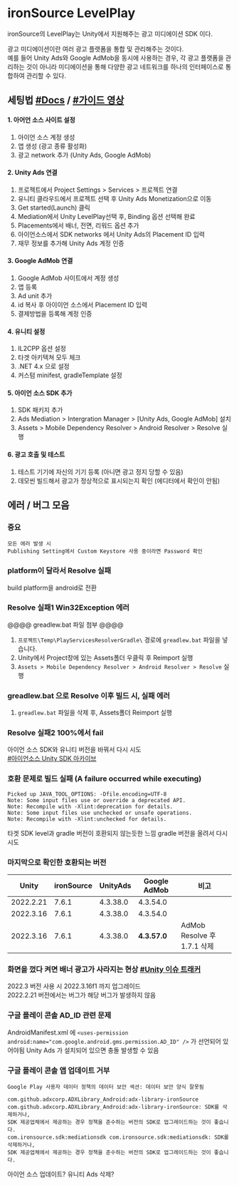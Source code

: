 # ironSource LevelPlay
ironSource의 LevelPlay는 Unity에서 지원해주는 광고 미디에이션 SDK 이다.

광고 미디에이션이란 여러 광고 플랫폼을 통합 및 관리해주는 것이다.  
예를 들어 Unity Ads와 Google AdMob을 동시에 사용하는 경우, 각 광고 플랫폼을 관리하는 것이 아니라 미디에이션을 통해 다양한 광고 네트워크를 하나의 인터페이스로 통합하여 관리할 수 있다.

## 세팅법 [#Docs](https://developers.is.com/ironsource-mobile/unity/levelplay-starter-kit/#step-1) / [#가이드 영상](https://youtu.be/sU5njx1jn8w?si=Nu3tSzrrOcsS8aOY)
#### 1. 아어언 소스 사이트 설정
1. 아이언 소스 계정 생성
2. 앱 생성 (광고 종류 활성화)
3. 광고 network 추가 (Unity Ads, Google AdMob)

#### 2. Unity Ads 연결
1. 프로젝트에서 Project Settings > Services > 프로젝트 연결
2. 유니티 클라우드에서 프로젝트 선택 후 Unity Ads Monetization으로 이동
3. Get started(Launch) 클릭
4. Mediation에서 Unity LevelPlay선택 후, Binding 옵션 선택해 완료
5. Placements에서 배너, 전면, 리워드 옵션 추가
6. 아이언소스에서 SDK networks 에서 Unity Ads의 Placement ID 입력
7. 재무 정보를 추가해 Unity Ads 계정 인증

#### 3. Google AdMob 연결
1. Google AdMob 사이트에서 계정 생성
2. 앱 등록
3. Ad unit 추가
4. id 복사 후 아이이언 소스에서 Placement ID 입력
5. 결제방법을 등록해 계정 인증

#### 4. 유니티 설정
1. IL2CPP 옵션 설정
2. 타겟 아키텍쳐 모두 체크
3. .NET 4.x 으로 설정
4. 커스텀 minifest, gradleTemplate 설정

#### 5. 아이언 소스 SDK 추가
1. SDK 패키지 추가
2. Ads Mediation > Intergration Manager > [Unity Ads, Google AdMob] 설치
3. Assets > Mobile Dependency Resolver > Android Resolver > Resolve 실행

#### 6. 광고 호출 및 테스트
1. 테스트 기기에 자신의 기기 등록 (아니면 광고 정지 당할 수 있음)
2. 데모씬 빌드해서 광고가 정상적으로 표시되는지 확인 (에디터에서 확인이 안됨)



## 에러 / 버그 모음
### 중요
```
모든 에러 발생 시 
Publishing Setting에서 Custom Keystore 사용 중이라면 Password 확인
```

### platform이 달라서 Resolve 실패
build platform을 android로 전환


### Resolve 실패1 Win32Exception 에러
@@@@ greadlew.bat 파일 첨부 @@@@
1. `프로젝트\Temp\PlayServicesResolverGradle\` 경로에 `greadlew.bat` 파일을 넣습니다.
2. Unity에서 Project창에 있는 Assets폴더 우클릭 후 Reimport 실행
3. `Assets > Mobile Dependency Resolver > Android Resolver > Resolve` 실행


### greadlew.bat 으로 Resolve 이후 빌드 시,  실패 에러
1. `greadlew.bat` 파일을 삭제 후, Assets폴더 Reimport 실행


### Resolve 실패2 100%에서 fail
아이언 소스 SDK와 유니티 버전을 바꿔서 다시 시도  
[#아이언소스 Unity SDK 아카이브](https://github.com/ironsource-mobile/Unity-sdk/tags)  


### 호환 문제로 빌드 실패 (A failure occurred while executing)
```
Picked up JAVA_TOOL_OPTIONS: -Dfile.encoding=UTF-8
Note: Some input files use or override a deprecated API.
Note: Recompile with -Xlint:deprecation for details.
Note: Some input files use unchecked or unsafe operations.
Note: Recompile with -Xlint:unchecked for details.
```
타겟 SDK level과 gradle 버전이 호환되지 않는듯한 느낌
gradle 버전을 올려서 다시 시도

### 마지막으로 확인한 호환되는 버전
|Unity|ironSource|UnityAds|Google AdMob|비고|
|-|-|-|-|-|
|2022.2.21|7.6.1|4.3.38.0|4.3.54.0||
|2022.3.16|7.6.1|4.3.38.0|4.3.54.0||
|2022.3.16|7.6.1|4.3.38.0|**4.3.57.0**|AdMob Resolve 후 1.7.1 삭제|


### 화면을 껐다 켜면 배너 광고가 사라지는 현상 [#Unity 이슈 트래커](https://issuetracker.unity3d.com/issues/android-admobsdk-banner-ad-disappears-when-the-device-goes-to-the-home-screen-and-returns-to-the-application)
2022.3 버전 사용 시 2022.3.16f1 까지 업그레이드  
2022.2.21 버전에서는 버그가 해당 버그가 발생하지 않음


### 구글 플레이 콘솔 AD_ID 관련 문제
AndroidManifest.xml 에 `<uses-permission android:name="com.google.android.gms.permission.AD_ID" />` 가 선언되어 있어야됨
Unity Ads 가 설치되어 있으면 충돌 발생할 수 있음


### 구글 플레이 콘솔 앱 업데이트 거부
```
Google Play 사용자 데이터 정책의 데이터 보안 섹션: 데이터 보안 양식 잘못됨

com.github.adxcorp.ADXLibrary_Android:adx-library-ironSource
com.github.adxcorp.ADXLibrary_Android:adx-library-ironSource: SDK를 삭제하거나,
SDK 제공업체에서 제공하는 경우 정책을 준수하는 버전의 SDK로 업그레이드하는 것이 좋습니다.
com.ironsource.sdk:mediationsdk com.ironsource.sdk:mediationsdk: SDK를 삭제하거나,
SDK 제공업체에서 제공하는 경우 정책을 준수하는 버전의 SDK로 업그레이드하는 것이 좋습니다.
```
아이언 소스 업데이트? 유니티 Ads 삭제?